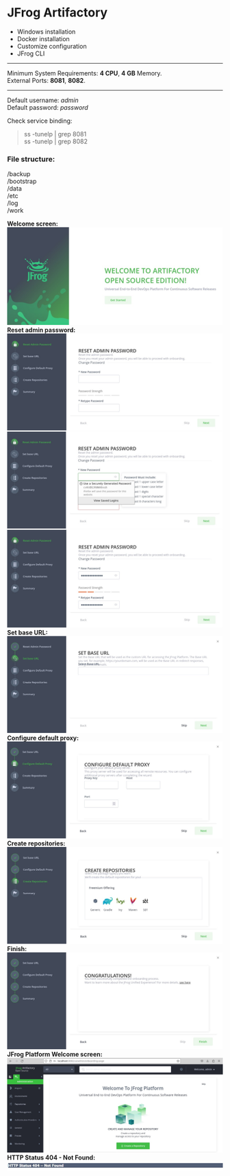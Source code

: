 # JFrog Artifactory 

- Windows installation
- Docker installation
- Customize configuration 
- JFrog CLI

---

Minimum System Requirements: **4 CPU**, **4 GB** Memory.<br />
External Ports: **8081**, **8082**.

---

Default username: *admin*<br />
Default password: *password*

Check service binding:
>ss -tunelp | grep 8081<br />
>ss -tunelp | grep 8082

### File structure:
/backup<br />
/bootstrap<br />
/data<br />
/etc<br />
/log<br />
/work<br />

**Welcome screen:**<br />
![alt text](images/artifactory-setup-1.jpg)
**Reset admin password:**<br />
![alt text](images/artifactory-setup-2.jpg)
![alt text](images/artifactory-setup-3.jpg)
![alt text](images/artifactory-setup-4.jpg)
**Set base URL:**<br />
![alt text](images/artifactory-setup-5.jpg)
**Configure default proxy:**<br />
![alt text](images/artifactory-setup-6.jpg)
**Create repositories:**<br />
![alt text](images/artifactory-setup-7.jpg)
**Finish:**<br />
![alt text](images/artifactory-setup-8.jpg)
**JFrog Platform Welcome screen:**<br />
![alt text](images/artifactory-setup-9.jpg)
**HTTP Status 404 - Not Found:**<br />
![alt text](images/errors/http_status_404_not_found.jpg)
